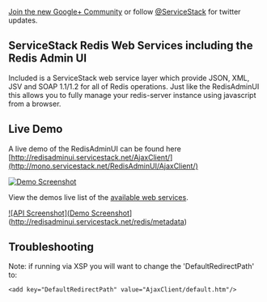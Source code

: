 [Join the new Google+ Community](https://plus.google.com/u/0/communities/112445368900682590445) or
follow [@ServiceStack](http://twitter.com/servicestack)
for twitter updates.

## ServiceStack Redis Web Services including the Redis Admin UI

Included is a ServiceStack web service layer which provide JSON, XML, JSV and SOAP 1.1/1.2 for all of Redis operations. Just like the RedisAdminUI this allows you to fully manage your redis-server instance using javascript from a browser.

## Live Demo

A live demo of the RedisAdminUI can be found here [http://redisadminui.servicestack.net/AjaxClient/](http://mono.servicestack.net/RedisAdminUI/AjaxClient/)

[![Demo Screenshot](https://github.com/ServiceStack/Assets/blob/master/img/apps/RedisAdminUI/home.png)](http://redisadminui.servicestack.net/AjaxClient)

View the demos live list of the [available web services](http://redisadminui.servicestack.net/redis/metadata).

[![API Screenshot](Demo Screenshot](https://github.com/ServiceStack/Assets/blob/master/img/apps/RedisAdminUI/metadata.png)](http://redisadminui.servicestack.net/redis/metadata)

## Troubleshooting

Note: if running via XSP you will want to change the 'DefaultRedirectPath' to:

    <add key="DefaultRedirectPath" value="AjaxClient/default.htm"/>
